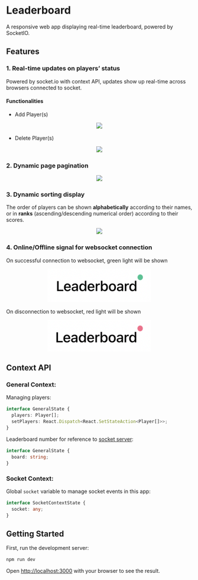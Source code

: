 # Leaderboard

A responsive web app displaying real-time leaderboard, powered by SocketIO.

## Features

### 1. Real-time updates on players’ status

Powered by socket.io with context API, updates show up real-time across browsers connected to socket.

#### Functionalities

- Add Player(s)
<p align="center">
<img src="https://media.giphy.com/media/e7R8wQ1k8KA4Feml40/giphy.gif" width="350" />
</p>

- Delete Player(s)
<p align="center">
<img src="https://media.giphy.com/media/96nEeEgE59oKn3cEKP/giphy.gif" width="350" />
</p>

### 2. Dynamic page pagination

<p align="center">
<img src="https://media.giphy.com/media/eRPEVlBWu9zK0IVGbS/giphy.gif" width="350" />
</p>

### 3. Dynamic sorting display

The order of players can be shown **alphabetically** according to their names, or in **ranks** (ascending/descending numerical order) according to their scores.

<p align="center">
<img src="https://media.giphy.com/media/7gFOOI9jxzKy2TzClJ/giphy.gif" width="450" />
</p>

### 4. Online/Offline signal for websocket connection

On successful connection to websocket, green light will be shown

<p align="center">
<img src="./public/images/leaderboard-green-signal.png" width="280">
</p>

On disconnection to websocket, red light will be shown

<p align="center">
<img src="./public/images/leaderboard-red-signal.png" width="280">
</p>

## Context API

### General Context:

Managing players:

```typescript
interface GeneralState {
  players: Player[];
  setPlayers: React.Dispatch<React.SetStateAction<Player[]>>;
}
```

Leaderboard number for reference to [socket server](https://github.com/rachelhox/leaderboard-backend):

```typescript
interface GeneralState {
  board: string;
}
```

### Socket Context:

Global `socket` variable to manage socket events in this app:

```typescript
interface SocketContextState {
  socket: any;
}
```

## Getting Started

First, run the development server:

```bash
npm run dev
```

Open [http://localhost:3000](http://localhost:3000) with your browser to see the result.
